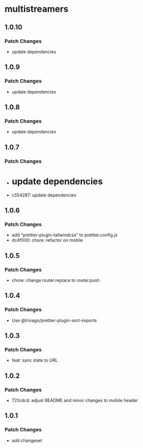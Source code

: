 # multistreamers

## 1.0.10

### Patch Changes

- update dependencies

## 1.0.9

### Patch Changes

- update dependencies

## 1.0.8

### Patch Changes

- update dependencies

## 1.0.7

### Patch Changes

- # update dependencies
- c554287: update dependencies

## 1.0.6

### Patch Changes

- add "prettier-plugin-tailwindcss" to prettier.config.js
- dc4f000: chore: refactor on mobile

## 1.0.5

### Patch Changes

- chore: change router.replace to router.push

## 1.0.4

### Patch Changes

- Use @trivago/prettier-plugin-sort-imports

## 1.0.3

### Patch Changes

- feat: sync state to URL

## 1.0.2

### Patch Changes

- 721cdcd: adjust README and minor changes to mobile header

## 1.0.1

### Patch Changes

- add changeset
